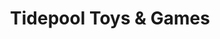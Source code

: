 ---
title: "Tidepool Toys & Games"
url: /fenwick-island/tidepool-toys-und-games/
shop: Spielzeug
---